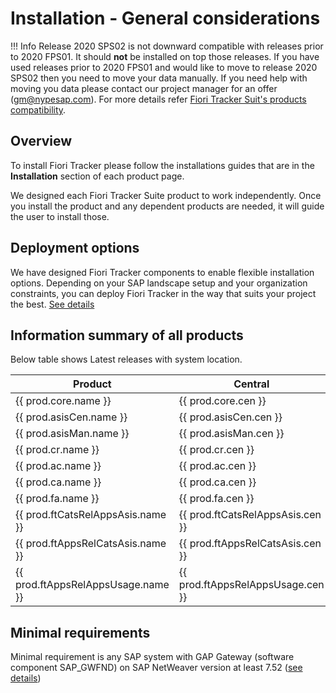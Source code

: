 # Installation - General considerations

!!! Info
    Release 2020 SPS02 is not downward compatible with releases prior to 2020 FPS01. It should **not** be installed on top those releases. If you have used releases prior to 2020 FPS01 and would like to move to release 2020 SPS02 then you need to move your data manually. If you need help with moving you data please contact our project manager for an offer (gm@nypesap.com). For more details refer [Fiori Tracker Suit's products compatibility](inst/comp.md).

## Overview

To install Fiori Tracker please follow the installations guides that are in the **Installation** section of each product page. 

We designed each Fiori Tracker Suite product to work independently. Once you install the product and any dependent products are needed, it will guide the user to install those.

## Deployment options

We have designed Fiori Tracker components to enable flexible installation options. Depending on your SAP landscape setup and your organization constraints, you can deploy Fiori Tracker in the way that suits your project the best. [See details](inst/dep.md)
## Information summary of all products

Below table shows Latest releases with system location.

|Product|Central|Managed|Latest release|
|--|--|--|--|
|{{ prod.core.name }}|{{ prod.core.cen }}|{{ prod.core.man }}|{{ prod.core.latestrel }}|
|{{ prod.asisCen.name }}|{{ prod.asisCen.cen }}|{{ prod.asisCen.man }}|{{ prod.asisCen.latestrel }}|
|{{ prod.asisMan.name }}|{{ prod.asisMan.cen }}|{{ prod.asisMan.man }}|{{ prod.asisMan.latestrel }}|
|{{ prod.cr.name }}|{{ prod.cr.cen }}|{{ prod.cr.man }}|{{ prod.cr.latestrel }}|
|{{ prod.ac.name }}|{{ prod.ac.cen }}|{{ prod.ac.man }}|{{ prod.ac.latestrel }}|
|{{ prod.ca.name }}|{{ prod.ca.cen }}|{{ prod.ca.man }}|{{ prod.ca.latestrel }}|
|{{ prod.fa.name }}|{{ prod.fa.cen }}|{{ prod.fa.man }}|{{ prod.fa.latestrel }}|
|{{ prod.ftCatsRelAppsAsis.name }}|{{ prod.ftCatsRelAppsAsis.cen }}|{{ prod.ftCatsRelAppsAsis.man }}|{{ prod.ftCatsRelAppsAsis.latestrel }}|
|{{ prod.ftAppsRelCatsAsis.name }}|{{ prod.ftAppsRelCatsAsis.cen }}|{{ prod.ftAppsRelCatsAsis.man }}|{{ prod.ftAppsRelCatsAsis.latestrel }}|
|{{ prod.ftAppsRelAppsUsage.name }}|{{ prod.ftAppsRelAppsUsage.cen }}|{{ prod.ftAppsRelAppsUsage.man }}|{{ prod.ftAppsRelAppsUsage.latestrel }}|


## Minimal requirements

Minimal requirement is any SAP system with GAP Gateway (software component SAP_GWFND) on SAP NetWeaver version at least 7.52 ([see details](inst/min.md))